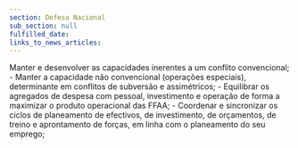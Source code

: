 ```yaml
---
section: Defesa Nacional
sub_section: null
fulfilled_date:
links_to_news_articles:
---
```


Manter e desenvolver as capacidades inerentes a um conflito convencional; - Manter a capacidade não convencional (operações especiais), determinante em conflitos de subversão e assimétricos; - Equilibrar os agregados de despesa com pessoal, investimento e operação de forma a maximizar o produto operacional das FFAA; - Coordenar e sincronizar os ciclos de planeamento de efectivos, de investimento, de orçamentos, de treino e aprontamento de forças, em linha com o planeamento do seu emprego;